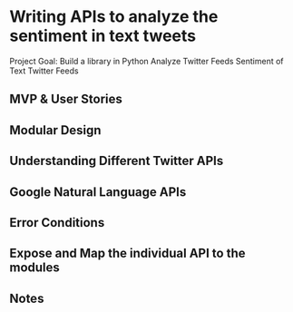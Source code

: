 Writing APIs to analyze the sentiment in text tweets
===

<p>
Project Goal:
Build a library in Python
Analyze Twitter Feeds
Sentiment of Text Twitter Feeds
<p>

MVP & User Stories
---

Modular Design
---

Understanding Different Twitter APIs
---

Google Natural Language APIs
---

Error Conditions
---

Expose and Map the individual API to the modules
---

Notes
---

